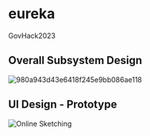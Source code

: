 # eureka
GovHack2023

## Overall Subsystem Design
![980a943d43e6418f245e9bb086ae118](https://github.com/Stanford-Peng/eureka/assets/38175724/6121a846-1d7f-41c1-ac81-dada378823eb)

## UI Design - Prototype
![Online Sketching](https://github.com/Stanford-Peng/eureka/assets/38175724/2fad6516-d015-4bd6-8635-63f867c99a31)
